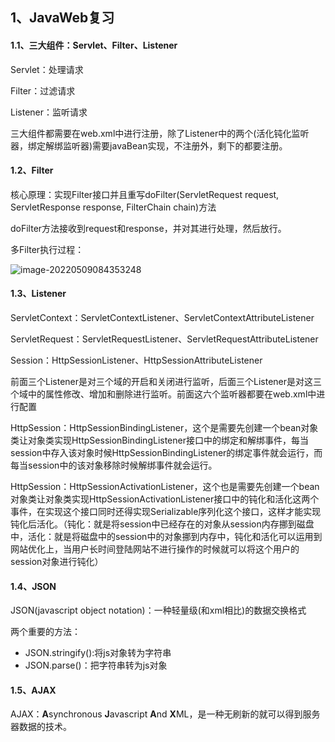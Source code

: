 ## 1、JavaWeb复习

#### 1.1、三大组件：Servlet、Filter、Listener

Servlet：处理请求

Filter：过滤请求

Listener：监听请求

三大组件都需要在web.xml中进行注册，除了Listener中的两个(活化钝化监听器，绑定解绑监听器)需要javaBean实现，不注册外，剩下的都要注册。

#### 1.2、Filter

核心原理：实现Filter接口并且重写doFilter(ServletRequest request, ServletResponse response, FilterChain chain)方法

doFilter方法接收到request和response，并对其进行处理，然后放行。

多Filter执行过程：



![image-20220509084353248](D:%5CZFL%5C%E5%8D%9A%E5%AE%A2%5C%E5%9B%BE%E7%89%87%E6%95%B4%E7%90%86%5Cimage-20220509084353248.png)

#### 1.3、Listener

ServletContext：ServletContextListener、ServletContextAttributeListener

ServletRequest：ServletRequestListener、ServletRequestAttributeListener

Session：HttpSessionListener、HttpSessionAttributeListener

前面三个Listener是对三个域的开启和关闭进行监听，后面三个Listener是对这三个域中的属性修改、增加和删除进行监听。前面这六个监听器都要在web.xml中进行配置

HttpSession：HttpSessionBindingListener，这个是需要先创建一个bean对象类让对象类实现HttpSessionBindingListener接口中的绑定和解绑事件，每当session中存入该对象时候HttpSessionBindingListener的绑定事件就会运行，而每当session中的该对象移除时候解绑事件就会运行。

HttpSession：HttpSessionActivationListener，这个也是需要先创建一个bean对象类让对象类实现HttpSessionActivationListener接口中的钝化和活化这两个事件，在实现这个接口同时还得实现Serializable序列化这个接口，这样才能实现钝化后活化。（钝化：就是将session中已经存在的对象从session内存挪到磁盘中，活化：就是将磁盘中的session中的对象挪到内存中，钝化和活化可以运用到网站优化上，当用户长时间登陆网站不进行操作的时候就可以将这个用户的session对象进行钝化）

#### 1.4、JSON

JSON(javascript object notation)：一种轻量级(和xml相比)的数据交换格式

两个重要的方法：

- JSON.stringify():将js对象转为字符串
- JSON.parse()：把字符串转为js对象

#### 1.5、AJAX

AJAX：**A**synchronous **J**avascript **A**nd **X**ML，是一种无刷新的就可以得到服务器数据的技术。